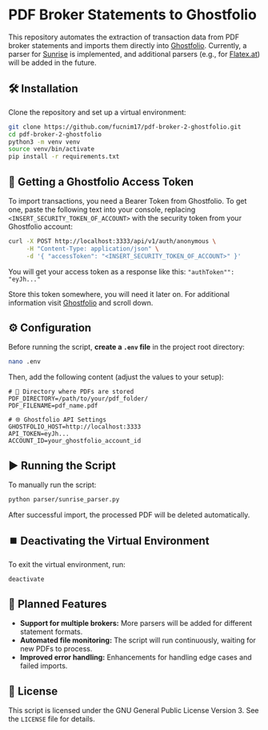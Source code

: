 # PDF Broker Statements to Ghostfolio

This repository automates the extraction of transaction data from PDF broker statements and imports them directly into [Ghostfolio](https://ghostfol.io/).
Currently, a parser for [Sunrise](https://www.sunrise.app/) is implemented, and additional parsers (e.g., for [Flatex.at](https://www.flatex.at/)) will be added in the future.

## 🛠️ Installation
Clone the repository and set up a virtual environment:
```bash
git clone https://github.com/fucnim17/pdf-broker-2-ghostfolio.git
cd pdf-broker-2-ghostfolio
python3 -m venv venv
source venv/bin/activate
pip install -r requirements.txt
```

## 🔑 Getting a Ghostfolio Access Token
To import transactions, you need a Bearer Token from Ghostfolio. To get one, paste the following text into your console, replacing `<INSERT_SECURITY_TOKEN_OF_ACCOUNT>` with the security token from your Ghostfolio account:
```bash
curl -X POST http://localhost:3333/api/v1/auth/anonymous \
     -H "Content-Type: application/json" \
     -d '{ "accessToken": "<INSERT_SECURITY_TOKEN_OF_ACCOUNT>" }'
```

You will get your access token as a response like this:
`"authToken"": "eyJh..." `

Store this token somewhere, you will need it later on. For additional information visit [Ghostfolio](https://github.com/ghostfolio/ghostfolio) and scroll down.

## ⚙️ Configuration
Before running the script, **create a `.env` file** in the project root directory:
```bash
nano .env
```
Then, add the following content (adjust the values to your setup):
```
# 📂 Directory where PDFs are stored
PDF_DIRECTORY=/path/to/your/pdf_folder/
PDF_FILENAME=pdf_name.pdf

# 🌐 Ghostfolio API Settings
GHOSTFOLIO_HOST=http://localhost:3333
API_TOKEN=eyJh...
ACCOUNT_ID=your_ghostfolio_account_id
```

## ▶️ Running the Script
To manually run the script:
```bash
python parser/sunrise_parser.py
```

After successful import, the processed PDF will be deleted automatically.

## ⏹️ Deactivating the Virtual Environment
To exit the virtual environment, run: 
```bash
deactivate
```

## 🚀 Planned Features
- **Support for multiple brokers:** More parsers will be added for different statement formats.
- **Automated file monitoring:** The script will run continuously, waiting for new PDFs to process.
- **Improved error handling:** Enhancements for handling edge cases and failed imports.

## 📝 License
This script is licensed under the GNU General Public License Version 3. See the `LICENSE` file for details.


